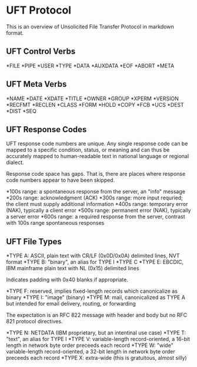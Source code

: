 # UFT Protocol

This is an overview of Unsolicited File Transfer Protocol in markdown format.


## UFT Control Verbs

*FILE
*PIPE
*USER
*TYPE
*DATA
*AUXDATA
*EOF
*ABORT
*META


## UFT Meta Verbs

*NAME
*DATE
*XDATE
*TITLE
*OWNER
*GROUP
*XPERM
*VERSION
*RECFMT
*RECLEN
*CLASS
*FORM
*HOLD
*COPY
*FCB
*UCS
*DEST
*DIST
*SEQ


## UFT Response Codes

UFT response code numbers are unique.
Any single response code can be mapped to a specific condition, status, or meaning
and can thus be accurately mapped to human-readable text in national language
or regional dialect.

Response code space has gaps.
That is, there are places where response code numbers appear to have been skipped.

*100s range: a spontaneous response from the server, an "info" message
*200s range: acknowledgment (ACK)
*300s range: more input requried; the client must supply additional information
*400s range: temporary error (NAK), typically a client error
*500s range: permanent error (NAK), typically a server error
*600s range: a required response from the server, contrast with 100s range spontaneous responses


## UFT File Types

*TYPE A: ASCII, plain text with CR/LF (0x0D/0x0A) delimited lines, NVT format
*TYPE B: "binary", an alias for TYPE I
*TYPE C
*TYPE E: EBCDIC, IBM mainframe plain text with NL (0x15) delimited lines

Indicates padding with 0x40 blanks if appropriate.

*TYPE F: reserved, implies fixed-length records which canonicalize as binary
*TYPE I: "image" (binary)
*TYPE M: mail, canonicalized as TYPE A but intended for email delivery, routing, or forwarding

The expectation is an RFC 822 message with header and body but no RFC 821 protocol directives.

*TYPE N: NETDATA (IBM proprietary, but an intentinal use case)
*TYPE T: "text", an alias for TYPE I
*TYPE V: variable-length record-oriented, a 16-bit length in network byte order preceeds each record
*TYPE W: "wide" variable-length record-oriented, a 32-bit length in network byte order preceeds each record
*TYPE X: extra-wide (this is gratuitous, almost silly)






